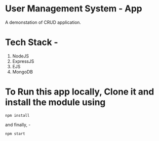 # User Management System - App
A demonstation of CRUD application.

# Tech Stack -
1) NodeJS
2) ExpressJS
3) EJS
4) MongoDB

# To Run this app locally, Clone it and install the module using 
```
npm install
```
and finally, -
```
npm start
```

